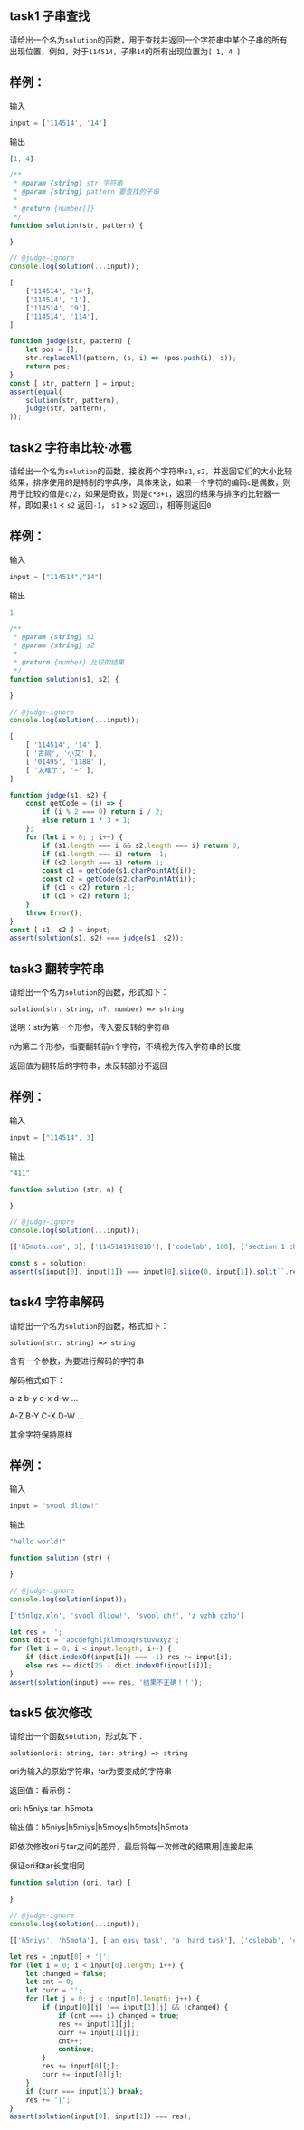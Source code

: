 ## task1 子串查找

请给出一个名为`solution`的函数，用于查找并返回一个字符串中某个子串的所有出现位置，例如，对于`114514`，子串`14`的所有出现位置为`[ 1, 4 ]`

## 样例：

输入
```js
input = ['114514', '14']
```

输出
```js
[1, 4]
```

```js init
/**
 * @param {string} str 字符串
 * @param {string} pattern 要查找的子串
 *
 * @return {number[]}
 */
function solution(str, pattern) {

}

// @judge-ignore
console.log(solution(...input));
```

```js input
[
    ['114514', '14'],
    ['114514', '1'],
    ['114514', '9'],
    ['114514', '114'],
]
```

```js judger
function judge(str, pattern) {
    let pos = [];
    str.replaceAll(pattern, (s, i) => (pos.push(i), s));
    return pos;
}
const [ str, pattern ] = input;
assert(equal(
    solution(str, pattern),
    judge(str, pattern),
));
```

## task2 字符串比较·冰雹

请给出一个名为`solution`的函数，接收两个字符串`s1`, `s2`，并返回它们的大小比较结果，排序使用的是特制的字典序，具体来说，如果一个字符的编码`c`是偶数，则用于比较的值是`c/2`，如果是奇数，则是`c*3+1`，返回的结果与排序的比较器一样，即如果`s1` < `s2` 返回`-1`， `s1` > `s2` 返回`1`，相等则返回`0`

## 样例：

输入
```js
input = ["114514","14"]
```

输出
```js
1
```

```js init
/**
 * @param {string} s1
 * @param {string} s2
 *
 * @return {number} 比较的结果
 */
function solution(s1, s2) {

}

// @judge-ignore
console.log(solution(...input));
```

```js input
[
    [ '114514', '14' ],
    [ '古祠', '小艾' ],
    [ '01495', '1188' ],
    [ '太难了', '~' ],
]
```

```js judger
function judge(s1, s2) {
    const getCode = (i) => {
        if (i % 2 === 0) return i / 2;
        else return i * 3 + 1;
    };
    for (let i = 0; ; i++) {
        if (s1.length === i && s2.length === i) return 0;
        if (s1.length === i) return -1;
        if (s2.length === i) return 1;
        const c1 = getCode(s1.charPointAt(i));
        const c2 = getCode(s2.charPointAt(i));
        if (c1 < c2) return -1;
        if (c1 > c2) return 1;
    }
    throw Error();
}
const [ s1, s2 ] = input;
assert(solution(s1, s2) === judge(s1, s2));
```

## task3 翻转字符串

请给出一个名为`solution`的函数，形式如下：

`solution(str: string, n?: number) => string`

说明：str为第一个形参，传入要反转的字符串

n为第二个形参，指要翻转前n个字符，不填视为传入字符串的长度

返回值为翻转后的字符串，未反转部分不返回

## 样例：

输入
```js
input = ["114514", 3]
```

输出
```js
"411"
```

```js init
function solution (str, n) {

}

// @judge-ignore
console.log(solution(...input));
```

```js input
[['h5mota.com', 3], ['1145141919810'], ['codelab', 100], ['section 1 chapter 2 lesson 1', 12]]
```

```js judger
const s = solution;
assert(s(input[0], input[1]) === input[0].slice(0, input[1]).split``.reverse().join``, '结果不正确！！');
```

## task4 字符串解码

请给出一个名为`solution`的函数，格式如下：

`solution(str: string) => string`

含有一个参数，为要进行解码的字符串

解码格式如下：

a-z b-y c-x d-w ...

A-Z B-Y C-X D-W ...

其余字符保持原样

## 样例：

输入
```js
input = "svool dliow!"
```

输出
```js
"hello world!"
```

```js init
function solution (str) {

}

// @judge-ignore
console.log(solution(input));
```

```js input
['t5nlgz.xln', 'svool dliow!', 'svool qh!', 'z vzhb gzhp']
```

```js judger
let res = '';
const dict = 'abcdefghijklmnopqrstuvwxyz';
for (let i = 0; i < input.length; i++) {
    if (dict.indexOf(input[i]) === -1) res += input[i];
    else res += dict[25 - dict.indexOf(input[i])];
}
assert(solution(input) === res, '结果不正确！！');
```

## task5 依次修改

请给出一个函数`solution`，形式如下：

`solution(ori: string, tar: string) => string`

ori为输入的原始字符串，tar为要变成的字符串

返回值：看示例：

ori: h5niys  tar: h5mota

输出值：h5niys|h5miys|h5moys|h5mots|h5mota

即依次修改ori与tar之间的差异，最后将每一次修改的结果用|连接起来

保证ori和tar长度相同

```js init
function solution (ori, tar) {

}

// @judge-ignore
console.log(solution(...input));
```

```js input
[['h5niys', 'h5mota'], ['an easy task', 'a  hard task'], ['cslebab', 'codelab'], ['species', 'special']]
```

```js judger
let res = input[0] + '|';
for (let i = 0; i < input[0].length; i++) {
    let changed = false;
    let cnt = 0;
    let curr = '';
    for (let j = 0; j < input[0].length; j++) {
        if (input[0][j] !== input[1][j] && !changed) {
            if (cnt === i) changed = true;
            res += input[1][j];
            curr += input[1][j];
            cnt++;
            continue;
        }
        res += input[0][j];
        curr += input[0][j];
    }
    if (curr === input[1]) break;
    res += '|';
}
assert(solution(input[0], input[1]) === res);
```

